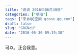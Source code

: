 ```yaml
---
title: "说说 2016年06月30日"
categories: ["嘀咕"]
tags: ["来自QQ空间 qzone.qq.com"]
draft: false
slug: "G0GNcU"
date: "2016-06-30 09:19:30"
---
```


可以，正合我意。
